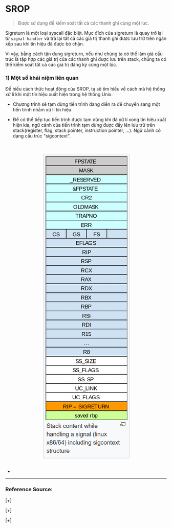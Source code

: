 # SROP
>Được sử dụng để kiếm soát tất cả các thanh ghi cùng một lúc.

Sigreturn là một loại syscall đặc biệt. Mục đích của sigreturn là quay trở lại từ `signal handler` và trả lại tất cả các giá trị thanh ghi được lưu trữ trên ngăn xếp sau khi tín hiệu đã được bỏ chặn. 

Vì vậy, bằng cách tận dụng sigreturn, nếu như chúng ta có thể làm giả cấu trúc là tập hợp các giá trị của các thanh ghi được lưu trên stack, chúng ta có thể kiểm soát tất cả các giá trị đăng ký cùng một lúc.

### 1) Một số khái niệm liên quan

Để hiểu cách thức hoạt động của SROP, ta sẽ tìm hiểu về cách mà hệ thống xử lí khi một tín hiệu xuất hiện trong hệ thống Unix.

- Chương trình sẽ tạm dừng tiến trình đang diễn ra để chuyển sang một tiến trình nhằm xử lí tín hiệu.

- Để có thể tiếp tục tiến trình được tạm dừng khi đã xử lí xong tín hiệu xuất hiện kia, ngữ cảnh của tiến trình tạm dừng được đẩy lên lưu trữ trên stack(register, flag, stack pointer, instruction pointer, ...). Ngữ cảnh có dạng cấu trúc "sigcontext".

<h1 align="center"> <img src="https://github.com/l1j9m4-0n1/Blogs/blob/main/Technique/SROP/sigcontext.png"> </h1>


- 

---------------------------------------------------

### Reference Source:

[+] 

[+] 

[+]
